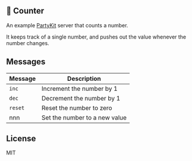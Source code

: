 ## 🎈 Counter

An example [PartyKit](https://partykit.io) server that counts a number.

It keeps track of a single number, and pushes out the value whenever the number changes.

## Messages

| Message | Description                   |
| -----   | ------                        |
| `inc`   | Increment the number by 1     |
| `dec`   | Decrement the number by 1     |
| `reset` | Reset the number to zero      |
| nnn     | Set the number to a new value |

## License

MIT
